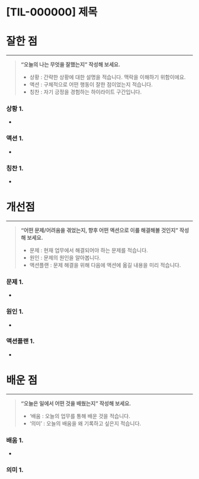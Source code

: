 # [TIL-000000] 제목

# 잘한 점

---

> **“오늘의 나는 무엇을 잘했는지” 작성해 보세요.**
> 
> - 상황 : 간략한 상황에 대한 설명을 적습니다. 맥락을 이해하기 위함이에요.
> - 액션 : 구체적으로 어떤 행동이 잘한 점이었는지 적습니다.
> - 칭찬 : 자기 긍정을 경험하는 하이라이트 구간입니다.

### 상황 1.

- 

### 액션 1.

- 

### 칭찬 1.

- 

# 개선점

---

> **“어떤 문제/어려움을 겪었는지, 향후 어떤 액션으로 이를 해결해볼 것인지” 작성해 보세요.**
> 
> - 문제 : 현재 업무에서 해결되어야 하는 문제를 적습니다.
> - 원인 : 문제의 원인을 알아봅니다.
> - 액션플랜 : 문제 해결을 위해 다음에 액션에 옮길 내용을 미리 적습니다.

### 문제 1.

- 

### 원인 1.

- 

### 액션플랜 1.

- 

# 배운 점

---

> **“오늘은 일에서 어떤 것을 배웠는지” 작성해 보세요.**
> 
> - ‘배움 : 오늘의 업무를 통해 배운 것을 적습니다.
> - ‘의미’ : 오늘의 배움을 왜 기록하고 싶은지 적습니다.

### 배움 1.

- 

### 의미 1.
